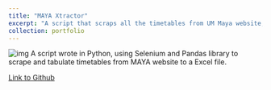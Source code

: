 ```yaml
---
title: "MAYA Xtractor"
excerpt: "A script that scraps all the timetables from UM Maya website, and output them in Excel file.<br/><img src='https://i.imgur.com/26NenwJ.png'>"
collection: portfolio
---
```


![img](https://i.imgur.com/26NenwJ.png)
A script wrote in Python, using Selenium and Pandas library to scrape and tabulate timetables from MAYA website to a Excel file.

[Link to Github](https://github.com/chenghui-lee/MAYA-Xtractor)
